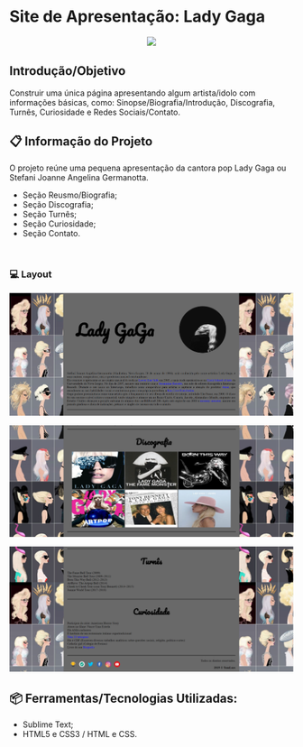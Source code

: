 # Site de Apresentação: Lady Gaga
<p align="center">
    <img src="https://user-images.githubusercontent.com/48417347/84445149-be97ca00-ac19-11ea-84b7-8dfa103bdea7.gif">
</p>

## Introdução/Objetivo
Construir uma única página apresentando algum artista/idolo com informações básicas, como: Sinopse/Biografia/Introdução, Discografia, Turnês, Curiosidade e Redes Sociais/Contato.

## 📋 Informação do Projeto
O projeto reúne uma pequena apresentação da cantora pop Lady Gaga ou Stefani Joanne Angelina Germanotta.

- Seção Reusmo/Biografia;
- Seção Discografia;
- Seção Turnês;
- Seção Curiosidade;
- Seção Contato.

<br/>

### 💻 Layout
<p align="center">
    <img src="https://github.com/TamLuzs/LadyGaGa/blob/master/layout/home.PNG">
</p>

<p align="center">
    <img src="https://github.com/TamLuzs/LadyGaGa/blob/master/layout/albuns.PNG">
</p>

<p align="center">
    <img src="https://github.com/TamLuzs/LadyGaGa/blob/master/layout/turne-curiosidade-contato.PNG">
</p>

## 📦 Ferramentas/Tecnologias Utilizadas:
- Sublime Text;
- HTML5 e CSS3 / HTML e CSS.
